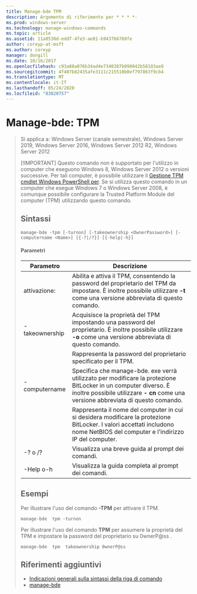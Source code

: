 ```yaml
---
title: Manage-bde TPM
description: Argomento di riferimento per * * * *-
ms.prod: windows-server
ms.technology: manage-windows-commands
ms.topic: article
ms.assetid: 11a8530d-edd7-4fe3-ae81-b943766760fe
author: coreyp-at-msft
ms.author: coreyp
manager: dongill
ms.date: 10/16/2017
ms.openlocfilehash: c93a80a076b34ad4e7340387b098042b58103ae8
ms.sourcegitcommit: 4f407b82435afe3111c215510b0ef797863f9cb4
ms.translationtype: MT
ms.contentlocale: it-IT
ms.lasthandoff: 05/24/2020
ms.locfileid: "83820757"
---
```

# <a name="manage-bde-tpm"></a>Manage-bde: TPM

> Si applica a: Windows Server (canale semestrale), Windows Server 2019, Windows Server 2016, Windows Server 2012 R2, Windows Server 2012
>
> [!IMPORTANT]
> Questo comando non è supportato per l'utilizzo in computer che eseguono Windows 8, Windows Server 2012 o versioni successive. Per tali computer, è possibile utilizzare il [Gestione TPM cmdlet Windows PowerShell per](https://docs.microsoft.com/powershell/module/trustedplatformmodule/).
> Se si utilizza questo comando in un computer che esegue Windows 7 o Windows Server 2008, è comunque possibile configurare la Trusted Platform Module del computer (TPM) utilizzando questo comando.
> ## <a name="syntax"></a>Sintassi
> ```
> manage-bde -tpm [-turnon] [-takeownership <OwnerPassword>] [-computername <Name>] [{-?|/?}] [{-help|-h}]
> ```
> #### <a name="parameters"></a>Parametri
>
> |    Parametro    |                                                                              Descrizione                                                                               |
> |-----------------|------------------------------------------------------------------------------------------------------------------------------------------------------------------------|
> |     attivazione:     |              Abilita e attiva il TPM, consentendo la password del proprietario del TPM da impostare. È inoltre possibile utilizzare **-t** come una versione abbreviata di questo comando.              |
> | -takeownership  |                      Acquisisce la proprietà del TPM impostando una password del proprietario. È inoltre possibile utilizzare **-o** come una versione abbreviata di questo comando.                       |
> | <OwnerPassword> |                                                      Rappresenta la password del proprietario specificato per il TPM.                                                       |
> |  -computername  | Specifica che manage-bde. exe verrà utilizzato per modificare la protezione BitLocker in un computer diverso. È inoltre possibile utilizzare **- cn** come una versione abbreviata di questo comando. |
> |     <Name>      |    Rappresenta il nome del computer in cui si desidera modificare la protezione BitLocker. I valori accettati includono nome NetBIOS del computer e l'indirizzo IP del computer.     |
> |    -? o /?     |                                                               Visualizza una breve guida al prompt dei comandi.                                                               |
> |   -Help o-h   |                                                             Visualizza la guida completa al prompt dei comandi.                                                              |
>
> ## <a name="examples"></a>Esempi
> Per illustrare l'uso del comando **-TPM** per attivare il TPM.
> ```
> manage-bde  tpm -turnon
> ```
> Per illustrare l'uso del comando **TPM** per assumere la proprietà del TPM e impostare la password del proprietario su 0wnerP@ss .
> ```
> manage-bde  tpm  takeownership 0wnerP@ss
> ```
> ## <a name="additional-references"></a>Riferimenti aggiuntivi
> - [Indicazioni generali sulla sintassi della riga di comando](command-line-syntax-key.md)
> -   [manage-bde](manage-bde.md)
